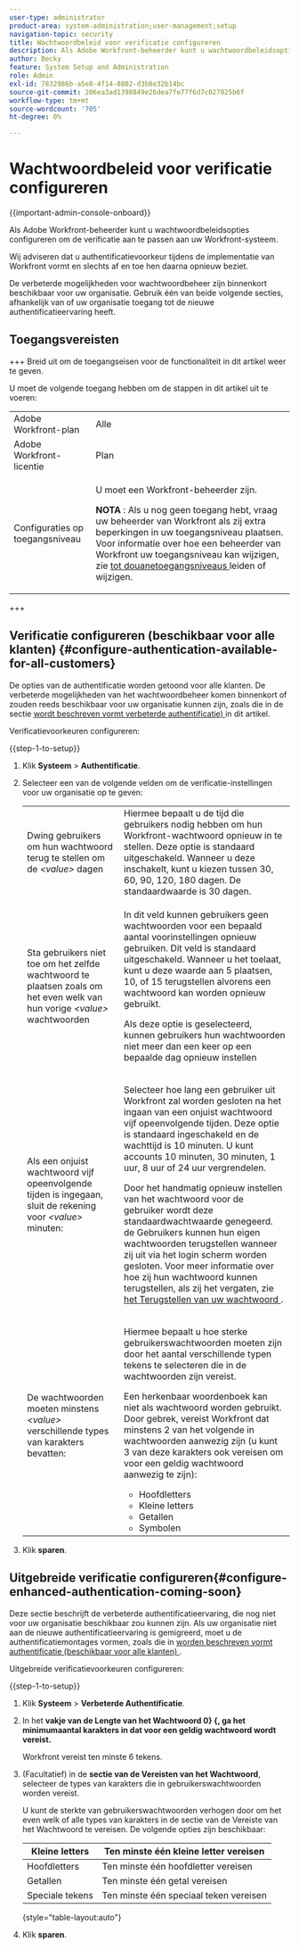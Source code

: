 ```yaml
---
user-type: administrator
product-area: system-administration;user-management;setup
navigation-topic: security
title: Wachtwoordbeleid voor verificatie configureren
description: Als Adobe Workfront-beheerder kunt u wachtwoordbeleidsopties configureren om de verificatie aan te passen aan uw Workfront-systeem.
author: Becky
feature: System Setup and Administration
role: Admin
exl-id: 7832986b-a5e8-4f14-8802-d3b8e32b14bc
source-git-commit: 206ea3ad1398849e26dea7fe77f6d7c027825b6f
workflow-type: tm+mt
source-wordcount: '705'
ht-degree: 0%

---
```


# Wachtwoordbeleid voor verificatie configureren

{{important-admin-console-onboard}}

Als Adobe Workfront-beheerder kunt u wachtwoordbeleidsopties configureren om de verificatie aan te passen aan uw Workfront-systeem.

Wij adviseren dat u authentificatievoorkeur tijdens de implementatie van Workfront vormt en slechts af en toe hen daarna opnieuw beziet.

De verbeterde mogelijkheden voor wachtwoordbeheer zijn binnenkort beschikbaar voor uw organisatie. Gebruik één van beide volgende secties, afhankelijk van of uw organisatie toegang tot de nieuwe authentificatieervaring heeft.

## Toegangsvereisten

+++ Breid uit om de toegangseisen voor de functionaliteit in dit artikel weer te geven.

U moet de volgende toegang hebben om de stappen in dit artikel uit te voeren:

<table style="table-layout:auto"> 
 <col> 
 <col> 
 <tbody> 
  <tr> 
   <td role="rowheader">Adobe Workfront-plan</td> 
   <td>Alle</td> 
  </tr> 
  <tr> 
   <td role="rowheader">Adobe Workfront-licentie</td> 
   <td>Plan</td> 
  </tr> 
  <tr> 
   <td role="rowheader">Configuraties op toegangsniveau</td> 
   <td> <p>U moet een Workfront-beheerder zijn.</p> <p><b> NOTA </b>: Als u nog geen toegang hebt, vraag uw beheerder van Workfront als zij extra beperkingen in uw toegangsniveau plaatsen. Voor informatie over hoe een beheerder van Workfront uw toegangsniveau kan wijzigen, zie <a href="../../../administration-and-setup/add-users/configure-and-grant-access/create-modify-access-levels.md" class="MCXref xref"> tot douanetoegangsniveaus </a> leiden of wijzigen.</p> </td> 
  </tr> 
 </tbody> 
</table>

+++

## Verificatie configureren (beschikbaar voor alle klanten) {#configure-authentication-available-for-all-customers}

De opties van de authentificatie worden getoond voor alle klanten. De verbeterde mogelijkheden van het wachtwoordbeheer komen binnenkort of zouden reeds beschikbaar voor uw organisatie kunnen zijn, zoals die in de sectie [ wordt beschreven vormt verbeterde authentificatie) ](#configure-enhanced-authentication-coming-soon) in dit artikel.

Verificatievoorkeuren configureren:

{{step-1-to-setup}}

1. Klik **Systeem** > **Authentificatie**.

1. Selecteer een van de volgende velden om de verificatie-instellingen voor uw organisatie op te geven:

   <table style="table-layout:auto"> 
    <col> 
    <col> 
    <tbody> 
     <tr> 
      <td role="rowheader">Dwing gebruikers om hun wachtwoord terug te stellen om de <em> &lt;value&gt; </em> dagen</td> 
      <td>Hiermee bepaalt u de tijd die gebruikers nodig hebben om hun Workfront-wachtwoord opnieuw in te stellen. Deze optie is standaard uitgeschakeld. Wanneer u deze inschakelt, kunt u kiezen tussen 30, 60, 90, 120, 180 dagen. De standaardwaarde is 30 dagen.</td> 
     </tr> 
     <tr> 
      <td role="rowheader">Sta gebruikers niet toe om het zelfde wachtwoord te plaatsen zoals om het even welk van hun vorige <em> &lt;value&gt; </em> wachtwoorden</td> 
      <td> <p>In dit veld kunnen gebruikers geen wachtwoorden voor een bepaald aantal voorinstellingen opnieuw gebruiken. Dit veld is standaard uitgeschakeld. Wanneer u het toelaat, kunt u deze waarde aan 5 plaatsen, 10, of 15 terugstellen alvorens een wachtwoord kan worden opnieuw gebruikt.</p> <p>Als deze optie is geselecteerd, kunnen gebruikers hun wachtwoorden niet meer dan een keer op een bepaalde dag opnieuw instellen</p> </td> 
     </tr> 
     <tr> 
      <td role="rowheader">Als een onjuist wachtwoord vijf opeenvolgende tijden is ingegaan, sluit de rekening voor <em> &lt;value&gt; </em> minuten: </td> 
      <td> <p>Selecteer hoe lang een gebruiker uit Workfront zal worden gesloten na het ingaan van een onjuist wachtwoord vijf opeenvolgende tijden. Deze optie is standaard ingeschakeld en de wachttijd is 10 minuten. U kunt accounts 10 minuten, 30 minuten, 1 uur, 8 uur of 24 uur vergrendelen. </p> <p>Door het handmatig opnieuw instellen van het wachtwoord voor de gebruiker wordt deze standaardwachtwaarde genegeerd. <br> de Gebruikers kunnen hun eigen wachtwoorden terugstellen wanneer zij uit via het login scherm worden gesloten. Voor meer informatie over hoe zij hun wachtwoord kunnen terugstellen, als zij het vergaten, zie <a href="../../../workfront-basics/manage-your-account-and-profile/managing-your-workfront-account/reset-your-password.md" class="MCXref xref"> het Terugstellen van uw wachtwoord </a>.</p> </td> 
     </tr> 
     <tr> 
      <td role="rowheader">De wachtwoorden moeten minstens <em> &lt;value&gt; </em> verschillende types van karakters bevatten:</td> 
      <td> <p>Hiermee bepaalt u hoe sterke gebruikerswachtwoorden moeten zijn door het aantal verschillende typen tekens te selecteren die in de wachtwoorden zijn vereist.</p> <p>Een herkenbaar woordenboek kan niet als wachtwoord worden gebruikt.<br> Door gebrek, vereist Workfront dat minstens 2 van het volgende in wachtwoorden aanwezig zijn (u kunt 3 van deze karakters ook vereisen om voor een geldig wachtwoord aanwezig te zijn): </p> 
       <ul> 
        <li>Hoofdletters</li> 
        <li>Kleine letters</li> 
        <li>Getallen</li> 
        <li>Symbolen</li> 
       </ul> </td> 
     </tr> 
    </tbody> 
   </table>

1. Klik **sparen**.

## Uitgebreide verificatie configureren{#configure-enhanced-authentication-coming-soon}

Deze sectie beschrijft de verbeterde authentificatieervaring, die nog niet voor uw organisatie beschikbaar zou kunnen zijn. Als uw organisatie niet aan de nieuwe authentificatieervaring is gemigreerd, moet u de authentificatiemontages vormen, zoals die in [ worden beschreven vormt authentificatie (beschikbaar voor alle klanten) ](#configure-authentication-available-for-all-customers).

Uitgebreide verificatievoorkeuren configureren:

{{step-1-to-setup}}

1. Klik **Systeem** > **Verbeterde Authentificatie**.
1. In het **vakje van de Lengte van het Wachtwoord 0} {, ga het minimumaantal karakters in dat voor een geldig wachtwoord wordt vereist.**

   Workfront vereist ten minste 6 tekens.

1. (Facultatief) in de **sectie van de Vereisten van het Wachtwoord**, selecteer de types van karakters die in gebruikerswachtwoorden worden vereist.

   U kunt de sterkte van gebruikerswachtwoorden verhogen door om het even welk of alle types van karakters in de sectie van de Vereiste van het Wachtwoord te vereisen. De volgende opties zijn beschikbaar:

   | Kleine letters | Ten minste één kleine letter vereisen |
   |---|---|
   | Hoofdletters | Ten minste één hoofdletter vereisen |
   | Getallen | Ten minste één getal vereisen |
   | Speciale tekens | Ten minste één speciaal teken vereisen |

   {style="table-layout:auto"}

1. Klik **sparen**.

